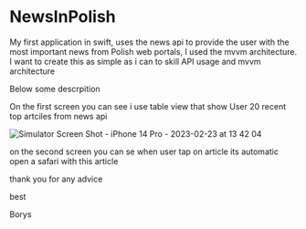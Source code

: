 # NewsInPolish
My first application in swift, uses the news api to provide the user with the most important news from Polish web portals, I used the mvvm architecture. I want to create this as simple as i can to skill API usage and mvvm architecture 

Below some descrpition

On the first screen you can see i use table view that show User 20 recent top artciles from news api

![Simulator Screen Shot - iPhone 14 Pro - 2023-02-23 at 13 42 04](https://user-images.githubusercontent.com/124820395/220911159-2db1136f-25f9-4085-b1ce-379fe54dc378.png)




on the second screen you can se when user tap on article its automatic open a safari with this article




thank you for any advice

best

Borys

